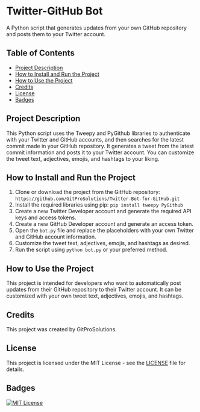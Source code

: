 # Twitter-GitHub Bot

A Python script that generates updates from your own GitHub repository and posts them to your Twitter account.

## Table of Contents

- [Project Description](#project-description)
- [How to Install and Run the Project](#how-to-install-and-run-the-project)
- [How to Use the Project](#how-to-use-the-project)
- [Credits](#credits)
- [License](#license)
- [Badges](#badges)

## Project Description

This Python script uses the Tweepy and PyGithub libraries to authenticate with your Twitter and GitHub accounts, and then searches for the latest commit made in your GitHub repository. It generates a tweet from the latest commit information and posts it to your Twitter account. You can customize the tweet text, adjectives, emojis, and hashtags to your liking.

## How to Install and Run the Project

1. Clone or download the project from the GitHub repository: `https://github.com/GitProSolutions/Twitter-Bot-for-GitHub.git`
2. Install the required libraries using pip: `pip install tweepy PyGithub`
3. Create a new Twitter Developer account and generate the required API keys and access tokens.
4. Create a new GitHub Developer account and generate an access token.
5. Open the `bot.py` file and replace the placeholders with your own Twitter and GitHub account information.
6. Customize the tweet text, adjectives, emojis, and hashtags as desired.
7. Run the script using `python bot.py` or your preferred method.

## How to Use the Project

This project is intended for developers who want to automatically post updates from their GitHub repository to their Twitter account. It can be customized with your own tweet text, adjectives, emojis, and hashtags.

## Credits

This project was created by GitProSolutions.

## License

This project is licensed under the MIT License - see the [LICENSE](LICENSE) file for details.

## Badges

[![MIT License](https://img.shields.io/badge/license-MIT-blue.svg)](https://opensource.org/licenses/MIT)
